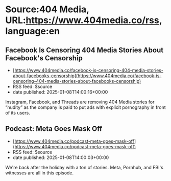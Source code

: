 # Source:404 Media, URL:https://www.404media.co/rss, language:en

## Facebook Is Censoring 404 Media Stories About Facebook's Censorship
 - [https://www.404media.co/facebook-is-censoring-404-media-stories-about-facebooks-censorship](https://www.404media.co/facebook-is-censoring-404-media-stories-about-facebooks-censorship)
 - RSS feed: $source
 - date published: 2025-01-08T14:00:16+00:00

Instagram, Facebook, and Threads are removing 404 Media stories for “nudity” as the company is paid to put ads with explicit pornography in front of its users.

## Podcast: Meta Goes Mask Off
 - [https://www.404media.co/podcast-meta-goes-mask-off](https://www.404media.co/podcast-meta-goes-mask-off)
 - RSS feed: $source
 - date published: 2025-01-08T14:00:03+00:00

We're back after the holiday with a ton of stories. Meta, Pornhub, and FBI's witnesses are all in this episode.

